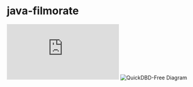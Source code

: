 # java-filmorate

![download (1).pdf](https://github.com/user-attachments/files/17610526/download.1.pdf)
![QuickDBD-Free Diagram](https://github.com/user-attachments/assets/01bfcbb7-6929-44a4-bece-a9bd64b50590)
